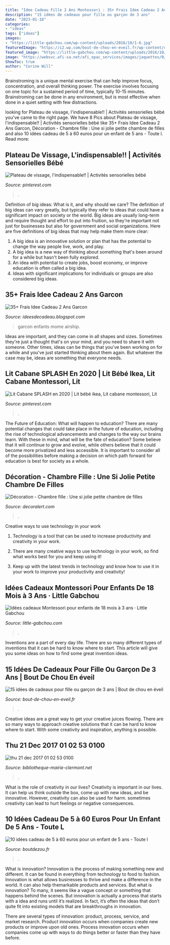 ```yaml
---
title: "Idee Cadeau Fille 2 Ans Montessori : 35+ Frais Idee Cadeau 2 Ans Garcon"
description: "15 idées de cadeaux pour fille ou garçon de 3 ans"
date: "2023-01-18"
categories:
- "ideas"
tags: ["ideas"]
images:
- "https://little-gabchou.com/wp-content/uploads/2016/10/1-6.jpg"
featuredImage: "https://i2.wp.com/bout-de-chou-en-eveil.fr/wp-content/uploads/2014/11/2013-01-03-006_resultat.jpg"
featured_image: "https://little-gabchou.com/wp-content/uploads/2016/10/1-6.jpg"
image: "https://websvc.afi-sa.net/afi_opac_services/images/jaquettes/0/0/4/3/thumbs/43757.jpeg"
ShowToc: true
author: "Corine Will"
---
```



Brainstroming is a unique mental exercise that can help improve focus, concentration, and overall thinking power. The exercise involves focusing on one topic for a sustained period of time, typically 10-15 minutes. Brainstroming can be done in any environment, but is most effective when done in a quiet setting with few distractions.

	

		
looking for Plateau de vissage, l&#039;indispensable!! | Activités sensorielles bébé you've came to the right page. We have 8 Pics about Plateau de vissage, l&#039;indispensable!! | Activités sensorielles bébé like 35+ Frais Idee Cadeau 2 Ans Garcon, Décoration - Chambre fille : Une si jolie petite chambre de filles and also 10 idées cadeau de 5 à 60 euros pour un enfant de 5 ans - Toute l. Read more:
		
    
## Plateau De Vissage, L&#039;indispensable!! | Activités Sensorielles Bébé

<img loading=lazy src="https://i.pinimg.com/originals/1a/07/fb/1a07fb068adbb44283b2a1f740b0b5c7.jpg" onerror="this.onerror=null;this.src='https://tse2.mm.bing.net/th?id=OIP.KsS_8PD22yBq1I0KuPu1bwHaFj&amp;pid=15.1';" alt="Plateau de vissage, l&#039;indispensable!! | Activités sensorielles bébé">

_Source: pinterest.com_

>. 

	

Definition of big ideas: What is it, and why should we care?
The definition of big ideas can vary greatly, but typically they refer to ideas that could have a significant impact on society or the world. Big ideas are usually long-term and require thought and effort to put into fruition, so they're important not just for businesses but also for government and social organizations. Here are five definitions of big ideas that may help make them more clear:
1) A big idea is an innovative solution or plan that has the potential to change the way people live, work, and play.
2) A big idea is a new way of thinking about something that's been around for a while but hasn't been fully explored.
3) An idea with potential to create jobs, boost economy, or improve education is often called a big idea. 
4) Ideas with significant implications for individuals or groups are also considered big ideas.

    
## 35+ Frais Idee Cadeau 2 Ans Garcon

<img loading=lazy src="https://i0.wp.com/howiplaywithmymome.fr/wp-content/uploads/2018/06/selection-idees-cadeaux-jeux-jouets-de-manipulation-pour-enfant-2-ans.jpg" onerror="this.onerror=null;this.src='https://tse1.mm.bing.net/th?id=OIP.-Zlwm9398ykQOVvyweUM2QHaFG&amp;pid=15.1';" alt="35+ Frais Idee Cadeau 2 Ans Garcon">

_Source: ideesdecadeau.blogspot.com_

>garcon enfants mome airship. 

	

Ideas are important, and they can come in all shapes and sizes. Sometimes they're just a thought that's on your mind, and you need to share it with someone. Other times, ideas can be things that you've been working on for a while and you've just started thinking about them again. But whatever the case may be, ideas are something that everyone needs.

    
## Lit Cabane SPLASH En 2020 | Lit Bébé Ikea, Lit Cabane Montessori, Lit

<img loading=lazy src="https://i.pinimg.com/736x/aa/07/5e/aa075e6863215ccc44b767fc51f56d2d.jpg" onerror="this.onerror=null;this.src='https://tse4.mm.bing.net/th?id=OIP.blHKXZDxNSM6fg04SjD73wHaJ3&amp;pid=15.1';" alt="Lit Cabane SPLASH en 2020 | Lit bébé ikea, Lit cabane montessori, Lit">

_Source: pinterest.com_

>. 

	

The Future of Education: What will happen to education?
There are many potential changes that could take place in the future of education, including the rise of technological advancements and changes to the way our brains learn. With these in mind, what will be the fate of education? Some believe that it will continue to grow and evolve, while others believe that it could become more privatized and less accessible. It is important to consider all of the possibilities before making a decision on which path forward for education is best for society as a whole.

    
## Décoration - Chambre Fille : Une Si Jolie Petite Chambre De Filles

<img loading=lazy src="https://decoralert.com/wp-content/uploads/2019/08/Decoration-Chambre-fille-Une-si-jolie-petite-chambre.jpg" onerror="this.onerror=null;this.src='https://tse4.mm.bing.net/th?id=OIP.GrYvep06hn1tEMkV64bE0AHaIT&amp;pid=15.1';" alt="Décoration - Chambre fille : Une si jolie petite chambre de filles">

_Source: decoralert.com_

>. 

	

Creative ways to use technology in your work
1. Technology is a tool that can be used to increase productivity and creativity in your work.
2. There are many creative ways to use technology in your work, so find what works best for you and keep using it!

3. Keep up with the latest trends in technology and know how to use it in your work to improve your productivity and creativity!

    
## Idées Cadeaux Montessori Pour Enfants De 18 Mois à 3 Ans · Little Gabchou

<img loading=lazy src="https://little-gabchou.com/wp-content/uploads/2016/10/1-6.jpg" onerror="this.onerror=null;this.src='https://tse3.mm.bing.net/th?id=OIP.waJ7HGYccb7f1SnDfNT2cQHaHa&amp;pid=15.1';" alt="Idées cadeaux Montessori pour enfants de 18 mois à 3 ans · Little Gabchou">

_Source: little-gabchou.com_

>. 

	

Inventions are a part of every day life. There are so many different types of inventions that it can be hard to know where to start. This article will give you some ideas on how to find some great invention ideas.

    
## 15 Idées De Cadeaux Pour Fille Ou Garçon De 3 Ans | Bout De Chou En éveil

<img loading=lazy src="https://i2.wp.com/bout-de-chou-en-eveil.fr/wp-content/uploads/2014/11/2013-01-03-006_resultat.jpg" onerror="this.onerror=null;this.src='https://tse3.mm.bing.net/th?id=OIP.31ZdgM2ss6d29v559T0ZNwHaGO&amp;pid=15.1';" alt="15 idées de cadeaux pour fille ou garçon de 3 ans | Bout de chou en éveil">

_Source: bout-de-chou-en-eveil.fr_

>. 

	

Creative ideas are a great way to get your creative juices flowing. There are so many ways to approach creative solutions that it can be hard to know where to start. With some creativity and inspiration, anything is possible.

    
## Thu 21 Dec 2017 01 02 53 0100

<img loading=lazy src="https://websvc.afi-sa.net/afi_opac_services/images/jaquettes/0/0/4/3/thumbs/43757.jpeg" onerror="this.onerror=null;this.src='https://tse4.mm.bing.net/th?id=OIP.fBYalO3DyaEJw051YoBvCwAAAA&amp;pid=15.1';" alt="thu 21 dec 2017 01 02 53 0100">

_Source: bibliotheque-mairie-clermont.net_

>. 

	

What is the role of creativity in our lives?
Creativity is important in our lives. It can help us think outside the box, come up with new ideas, and be innovative. However, creativity can also be used for harm. sometimes creativity can lead to hurt feelings or negative consequences.

    
## 10 Idées Cadeau De 5 à 60 Euros Pour Un Enfant De 5 Ans - Toute L

<img loading=lazy src="https://www.boutdezou.fr/wp-content/uploads/2015/12/idees-noel-enfant-5-ans-2015.jpg" onerror="this.onerror=null;this.src='https://tse1.mm.bing.net/th?id=OIP.HzM2-o8dI8KRe2Gbzya6mwHaHa&amp;pid=15.1';" alt="10 idées cadeau de 5 à 60 euros pour un enfant de 5 ans - Toute l">

_Source: boutdezou.fr_

>. 

	

What is innovation?
Innovation is the process of making something new and different. It can be found in everything from technology to food to fashion. Innovation is what allows businesses to thrive and make a difference in the world. It can also help themarkable products and services.
But what is innovation? To many, it seems like a vague concept or something that happens behind the scenes. But innovation is actually a process that starts with a idea and runs until it’s realized. In fact, it’s often the ideas that don’t quite fit into existing models that are breakthroughs in innovation.

There are several types of innovation: product, process, service, and market research. Product innovation occurs when companies create new products or improve upon old ones. Process innovation occurs when companies come up with ways to do things better or faster than they have before.

